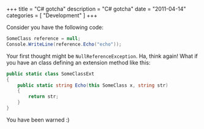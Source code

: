 +++
title = "C# gotcha"
description = "C# gotcha"
date = "2011-04-14"
categories = [ "Development" ]
+++

Consider you have the following code:

```csharp
SomeClass reference = null;  
Console.WriteLine(reference.Echo("echo"));
```

Your first thought might be `NullReferenceException`. Ha, think again! What if
you have an class defining an extension method like this:

```csharp
public static class SomeClassExt
{
    public static string Echo(this SomeClass x, string str)
    {
        return str;
    }
}
```

You have been warned :)
